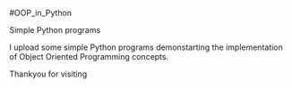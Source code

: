 #OOP_in_Python

Simple Python programs 

I upload some simple Python programs demonstarting the implementation of Object Oriented Programming concepts.

Thankyou for visiting
